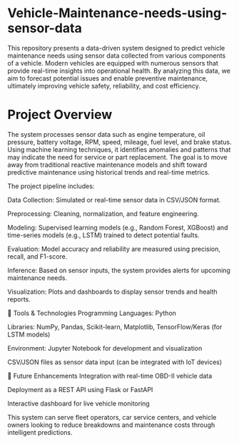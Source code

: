 # Vehicle-Maintenance-needs-using-sensor-data
This repository presents a data-driven system designed to predict vehicle maintenance needs using sensor data collected from various components of a vehicle. Modern vehicles are equipped with numerous sensors that provide real-time insights into operational health. By analyzing this data, we aim to forecast potential issues and enable preventive maintenance, ultimately improving vehicle safety, reliability, and cost efficiency.

# Project Overview
The system processes sensor data such as engine temperature, oil pressure, battery voltage, RPM, speed, mileage, fuel level, and brake status. Using machine learning techniques, it identifies anomalies and patterns that may indicate the need for service or part replacement. The goal is to move away from traditional reactive maintenance models and shift toward predictive maintenance using historical trends and real-time metrics.

The project pipeline includes:

Data Collection: Simulated or real-time sensor data in CSV/JSON format.

Preprocessing: Cleaning, normalization, and feature engineering.

Modeling: Supervised learning models (e.g., Random Forest, XGBoost) and time-series models (e.g., LSTM) trained to detect potential faults.

Evaluation: Model accuracy and reliability are measured using precision, recall, and F1-score.

Inference: Based on sensor inputs, the system provides alerts for upcoming maintenance needs.

Visualization: Plots and dashboards to display sensor trends and health reports.

🧰 Tools & Technologies
Programming Languages: Python

Libraries: NumPy, Pandas, Scikit-learn, Matplotlib, TensorFlow/Keras (for LSTM models)

Environment: Jupyter Notebook for development and visualization

CSV/JSON files as sensor data input (can be integrated with IoT devices)

🚀 Future Enhancements
Integration with real-time OBD-II vehicle data

Deployment as a REST API using Flask or FastAPI

Interactive dashboard for live vehicle monitoring

This system can serve fleet operators, car service centers, and vehicle owners looking to reduce breakdowns and maintenance costs through intelligent predictions.
